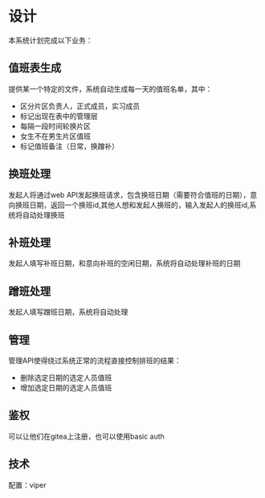 # 设计
本系统计划完成以下业务：
## 值班表生成
提供某一个特定的文件，系统自动生成每一天的值班名单，其中：
- 区分片区负责人，正式成员，实习成员
- 标记出现在表中的管理层
- 每隔一段时间轮换片区
- 女生不在男生片区值班
- 标记值班备注（日常，换蹭补）
## 换班处理
发起人将通过web API发起换班请求，包含换班日期（需要符合值班的日期），意向换班日期，返回一个换班id,其他人想和发起人换班的，输入发起人的换班id,系统将自动处理换班
## 补班处理
发起人填写补班日期，和意向补班的空闲日期，系统将自动处理补班的日期
## 蹭班处理
发起人填写蹭班日期，系统将自动处理
## 管理
管理API使得绕过系统正常的流程直接控制排班的结果：
- 删除选定日期的选定人员值班
- 增加选定日期的选定人员值班
## 鉴权
可以让他们在gitea上注册，也可以使用basic auth

## 技术

配置：viper
